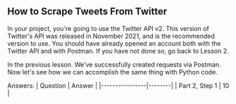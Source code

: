 ## How to Scrape Tweets From Twitter

In your project, you're going to use the Twitter API v2. This version of Twitter's API was released in November 2021, and is the recommended version to use. You should have already opened an account both with the Twitter API and with Postman. If you have not done so, go back to Lesson 2.

In the previous lesson. We've successfully created requests via Postman. Now let's see how we can accomplish the same thing with Python code. 



Answers:
| Question       | Answer |
|----------------|--------|
| Part 2, Step 1 | 10     |